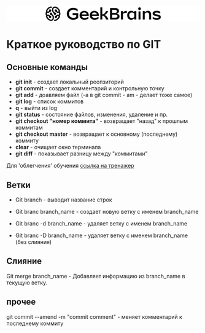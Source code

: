 ![GB logo - create wiht support](https://raw.githubusercontent.com/ealopatin/GB/main/LogoGB.png)

# Краткое руководство по GIT
## **Основные команды**

* **git init** - создает локальный реопзиторий
* **git commit** - создает комментарий и контрольную точку
* **git add** - доавляем файл (-а в git commit - am - делает тоже самое)
* **git log** - список коммитов
* **q** - выйти из log
* **git status** - состояние файлов, изменения, удаление и пр.
* **git checkout "номер коммита"** - возвращает "назад" к прошлым коммитам
* **git checkout master** - возвращает к основному (последнему) коммиту 
* **clear** - очищает окно терминала
* **git diff** - показывает разницу между "коммитами"


Для 'облегчения' обучения 
[cсылка на тренажер](https://learngitbranching.js.org/)

## **Ветки**

* Git branch - выводит название строк

* Git branc branch_name - создает новую ветку с именем branch_name

* Git branc -d branch_name - удаляет ветку с именем branch_name

* Git branc -D branch_name - удаляет ветку с именем branch_name (без слияния)

## **Слияние**

Git merge branch_name - Добавляет информацию из branch_name в текущую ветку.

## прочее

git commit --amend -m "commit comment" - меняет комментарий к последнему коммиту
